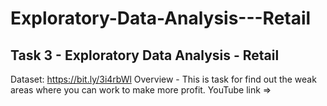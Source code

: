 # Exploratory-Data-Analysis---Retail

## Task 3 - Exploratory Data Analysis - Retail
Dataset: https://bit.ly/3i4rbWl
Overview - This is task for find out the weak areas where you can work to make more profit.
YouTube link => 
